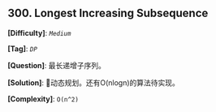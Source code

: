 ## 300. Longest Increasing Subsequence

__[Difficulty]__: _`Medium`_

__[Tag]__: _`DP`_

__[Question]__: 最长递增子序列。

__[Solution]__: 动态规划。还有O(nlogn)的算法待实现。

__[Complexity]__: `O(n^2)`

